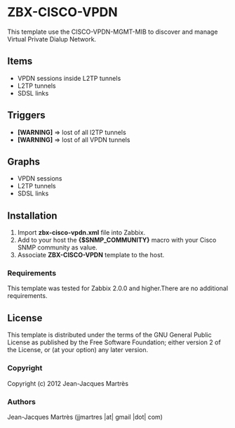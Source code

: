 ZBX-CISCO-VPDN
==============

This template use the CISCO-VPDN-MGMT-MIB to discover and manage Virtual Private Dialup Network.

Items
-----

  * VPDN sessions inside L2TP tunnels
  * L2TP tunnels
  * SDSL links

Triggers
--------

  * **[WARNING]** => lost of all l2TP tunnels
  * **[WARNING]** => lost of all VPDN tunnels

Graphs
------

  * VPDN sessions
  * L2TP tunnels
  * SDSL links

Installation
------------

1. Import **zbx-cisco-vpdn.xml** file into Zabbix.
2. Add to your host the **{$SNMP_COMMUNITY}** macro with your Cisco SNMP community as value.
3. Associate **ZBX-CISCO-VPDN** template to the host.
 
### Requirements

This template was tested for Zabbix 2.0.0 and higher.There are no additional requirements.

License
-------

This template is distributed under the terms of the GNU General Public License as published by the Free Software Foundation; either version 2 of the  License, or (at your option) any later version.

### Copyright

  Copyright (c) 2012 Jean-Jacques Martrès

### Authors
  
  Jean-Jacques Martrès
  (jjmartres |at| gmail |dot| com)

